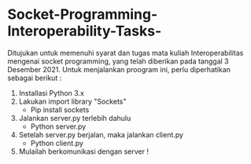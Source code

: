 # Socket-Programming-Interoperability-Tasks-
Ditujukan untuk memenuhi syarat dan tugas mata kuliah Interoperabilitas mengenai socket programming, yang telah diberikan pada tanggal 3 Desember 2021.
Untuk menjalankan proogram ini, perlu diperhatikan sebagai berikut : 
1. Installasi Python 3.x
2. Lakukan import library "Sockets"
   - Pip install sockets
3. Jalankan server.py terlebih dahulu
   - Python server.py
4. Setelah server.py berjalan, maka jalankan client.py
   - Python client.py
5. Mulailah berkomunikasi dengan server !
